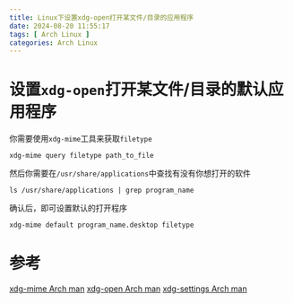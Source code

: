 ```yaml
---
title: Linux下设置xdg-open打开某文件/目录的应用程序
date: 2024-08-20 11:55:17
tags: [ Arch Linux ]
categories: Arch Linux
---
```

# 设置`xdg-open`打开某文件/目录的默认应用程序
你需要使用`xdg-mime`工具来获取`filetype`
```
xdg-mime query filetype path_to_file
```
然后你需要在`/usr/share/applications`中查找有没有你想打开的软件
```
ls /usr/share/applications | grep program_name
```
确认后，即可设置默认的打开程序
```
xdg-mime default program_name.desktop filetype
```

# 参考
[xdg-mime Arch man](https://man.archlinux.org/man/xdg-mime.1.en)
[xdg-open Arch man](https://man.archlinux.org/man/xdg-open.1.en)
[xdg-settings Arch man](https://man.archlinux.org/man/xdg-settings.1.en)
